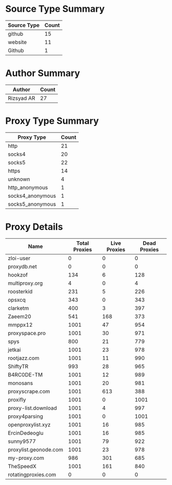 # Source Type Summary

| Source Type | Count |
|-------------|-------|
| github | 15 |
| website | 11 |
| Github | 1 |


# Author Summary

| Author | Count |
|--------|-------|
| Rizsyad AR | 27 |


# Proxy Type Summary

| Proxy Type | Count |
|------------|-------|
| http | 21 |
| socks4 | 20 |
| socks5 | 22 |
| https | 14 |
| unknown | 4 |
| http_anonymous | 1 |
| socks4_anonymous | 1 |
| socks5_anonymous | 1 |


# Proxy Details

| Name | Total Proxies | Live Proxies | Dead Proxies |
|------|---------------|--------------|---------------|
| zloi-user | 0 | 0 | 0 |
| proxydb.net | 0 | 0 | 0 |
| hookzof | 134 | 6 | 128 |
| multiproxy.org | 4 | 0 | 4 |
| roosterkid | 231 | 5 | 226 |
| opsxcq | 343 | 0 | 343 |
| clarketm | 400 | 3 | 397 |
| Zaeem20 | 541 | 168 | 373 |
| mmppx12 | 1001 | 47 | 954 |
| proxyspace.pro | 1001 | 30 | 971 |
| spys | 800 | 21 | 779 |
| jetkai | 1001 | 23 | 978 |
| rootjazz.com | 1001 | 11 | 990 |
| ShiftyTR | 993 | 28 | 965 |
| B4RC0DE-TM | 1001 | 12 | 989 |
| monosans | 1001 | 20 | 981 |
| proxyscrape.com | 1001 | 613 | 388 |
| proxifly | 1001 | 0 | 1001 |
| proxy-list.download | 1001 | 4 | 997 |
| proxy4parsing | 1001 | 0 | 1001 |
| openproxylist.xyz | 1001 | 16 | 985 |
| ErcinDedeoglu | 1001 | 16 | 985 |
| sunny9577 | 1001 | 79 | 922 |
| proxylist.geonode.com | 1001 | 23 | 978 |
| my-proxy.com | 986 | 301 | 685 |
| TheSpeedX | 1001 | 161 | 840 |
| rotatingproxies.com | 0 | 0 | 0 |
